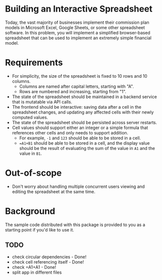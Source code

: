# Building an Interactive Spreadsheet

Today, the vast majority of businesses implement their commission plan models
in Microsoft Excel, Google Sheets, or some other spreadsheet software. In this
problem, you will implement a simplified browser-based spreadsheet that can be
used to implement an extremely simple financial model.

# Requirements

* For simplicity, the size of the spreadsheet is fixed to 10 rows and 10
  columns.
  	- Columns are named after capital letters, starting with "A".
	- Rows are numbered and increasing, starting from "1".
* The state of the spreadsheet should be maintained in a backend service that
  is mutatable via API calls.
* The frontend should be interactive: saving data after a cell in the
  spreadsheet changes, and updating any affected cells with their newly
  computed values.
* The state of the spreadsheet should be persisted across server restarts.
* Cell values should support either an integer or a simple formula that
  references other cells and only needs to support addition.
    - For example, `-1` and `123` should be able to be stored in a cell.
    - `=A1+B1` should be able to be stored in a cell, and the display value
      should be the result of evaluating the sum of the value in `A1` and
      the value in `B1`.

# Out-of-scope

* Don't worry about handling multiple concurrent users viewing and editing the
  spreadsheet at the same time.

# Background

The sample code distributed with this package is provided to you as a starting
point if you'd like to use it.

## TODO

* check circular dependencies - Done!
* check cell referencing itself - Done!
* check =A1+A1 - Done!
* split app in different files
